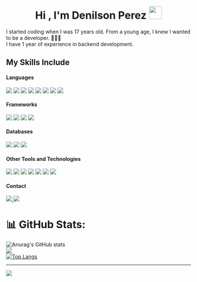 <h1 align="center"><b>Hi , I'm Denilson Perez </b><img src="https://media.giphy.com/media/hvRJCLFzcasrR4ia7z/giphy.gif" width="35"></h1>

I started coding when I was 17 years old. From a young age, I knew I wanted to be a developer. 👨🏻‍💻
<br>
I have 1 year of experience in backend development. 

## My Skills Include

<h4>Languages</h4>
<p>
    <img src="https://skillicons.dev/icons?i=html">
    <img src="https://skillicons.dev/icons?i=css">
    <img src="https://skillicons.dev/icons?i=javascript">
    <img src="https://skillicons.dev/icons?i=java">
    <img src="https://skillicons.dev/icons?i=py">
    <img src="https://skillicons.dev/icons?i=php">
    <img src="https://skillicons.dev/icons?i=dart">
    <img src="https://skillicons.dev/icons?i=kotlin">
</p>

<h4>Frameworks</h4>
<p>
    <img src="https://skillicons.dev/icons?i=spring">
    <img src="https://skillicons.dev/icons?i=fastapi">
    <img src="https://skillicons.dev/icons?i=angular">
    <img src="https://skillicons.dev/icons?i=react">
</p>

<h4>Databases</h4>
<p>
    <img src="https://skillicons.dev/icons?i=postgres">
    <img src="https://skillicons.dev/icons?i=mysql">
    <img src="https://skillicons.dev/icons?i=mongodb">
</p>

<h4>Other Tools and Technologies</h4>
<p>
    <img src="https://skillicons.dev/icons?i=linux">
    <img src="https://skillicons.dev/icons?i=git">
    <img src="https://skillicons.dev/icons?i=github">
    <img src="https://skillicons.dev/icons?i=postman">
    <img src="https://skillicons.dev/icons?i=figma">
    <img src="https://skillicons.dev/icons?i=docker">
    <img src="https://skillicons.dev/icons?i=linux">
</p>

<h4>Contact</h4>
<p>	
  <a target="_blank" href="https://www.linkedin.com/in/denilson-perez-cortina/">
      <img src="https://skillicons.dev/icons?i=linkedin"></img>
  </a>
  <a target="_blank" href="mailto:denilson_peco@hotmail.com">
      <img src="https://skillicons.dev/icons?i=gmail"></img>
  </a>
</p>

# 📊 GitHub Stats:
![Anurag's GitHub stats](https://github-readme-stats.vercel.app/api?username=Denilson1817&show_icons=true&count_private=true&theme=dark)<br/>
![](https://github-readme-streak-stats.herokuapp.com/?user=Denilson1817&theme=dark&hide_border=false)<br/>
[![Top Langs](https://github-readme-stats.vercel.app/api/top-langs/?username=Denilson1817&layout=compact&theme=dark)](https://github.com/anuraghazra/github-readme-stats)

---
[![](https://visitcount.itsvg.in/api?id=Denilson1817&icon=0&color=0)](https://visitcount.itsvg.in)
